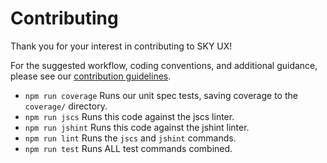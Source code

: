 # Contributing

Thank you for your interest in contributing to SKY UX!

For the suggested workflow, coding conventions, and additional guidance, please see our [contribution guidelines](https://developer.blackbaud.com/skyux/contribute/contribution-process).

- `npm run coverage` Runs our unit spec tests, saving coverage to the `coverage/` directory.
- `npm run jscs`  Runs this code against the jscs linter.
- `npm run jshint` Runs this code against the jshint linter.
- `npm run lint` Runs the `jscs` and `jshint` commands.
- `npm run test` Runs ALL test commands combined.